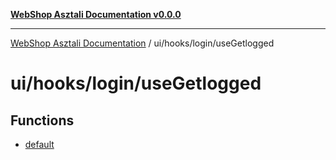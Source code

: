 [**WebShop Asztali Documentation v0.0.0**](../../../../README.md)

***

[WebShop Asztali Documentation](../../../../modules.md) / ui/hooks/login/useGetlogged

# ui/hooks/login/useGetlogged

## Functions

- [default](functions/default.md)
